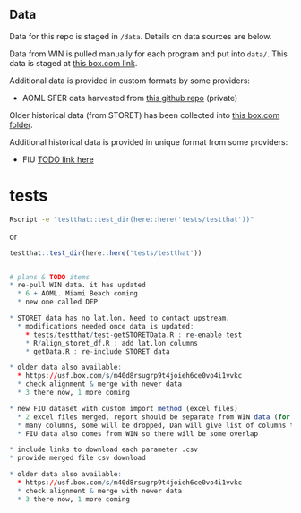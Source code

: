 
## Data
Data for this repo is staged in `/data`.
Details on data sources are below.

Data from WIN is pulled manually for each program and put into `data/`.
This data is staged at [this box.com link](https://usf.app.box.com/s/6j6ipvgh1ncu8qcmgw9o0ygxogcg8371).

Additional data is provided in custom formats by some providers:

* AOML SFER data harvested from [this github repo](https://github.com/Ecosystem-Assessment-Lab/SFER/blob/main/DATA/SFER_data.csv) (private)

Older historical data (from STORET) has been collected into [this box.com folder](https://usf.box.com/s/m40d8rsugrp9t4joieh6ce0vo4i1vvkc).

Additional historical data is provided in unique format from some providers:
* FIU [TODO link here](?)

# tests
```bash
Rscript -e "testthat::test_dir(here::here('tests/testthat'))"
```

or

```R
testthat::test_dir(here::here('tests/testthat'))


# plans & TODO items
* re-pull WIN data. it has updated
  * 6 + AOML. Miami Beach coming
  * new one called DEP

* STORET data has no lat,lon. Need to contact upstream.
  * modifications needed once data is updated:
    * tests/testthat/test-getSTORETData.R : re-enable test
    * R/align_storet_df.R : add lat,lon columns
    * getData.R : re-include STORET data

* older data also available:
  * https://usf.box.com/s/m40d8rsugrp9t4joieh6ce0vo4i1vvkc
  * check alignment & merge with newer data
  * 3 there now, 1 more coming

* new FIU dataset with custom import method (excel files)
  * 2 excel files merged, report should be separate from WIN data (for now)
  * many columns, some will be dropped, Dan will give list of columns to keep
  * FIU data also comes from WIN so there will be some overlap

* include links to download each parameter .csv
* provide merged file csv download

* older data also available:
  * https://usf.box.com/s/m40d8rsugrp9t4joieh6ce0vo4i1vvkc
  * check alignment & merge with newer data
  * 3 there now, 1 more coming
